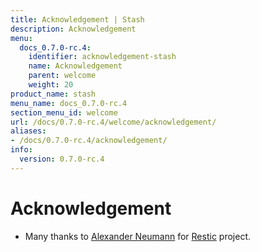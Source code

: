 ```yaml
---
title: Acknowledgement | Stash
description: Acknowledgement
menu:
  docs_0.7.0-rc.4:
    identifier: acknowledgement-stash
    name: Acknowledgement
    parent: welcome
    weight: 20
product_name: stash
menu_name: docs_0.7.0-rc.4
section_menu_id: welcome
url: /docs/0.7.0-rc.4/welcome/acknowledgement/
aliases:
- /docs/0.7.0-rc.4/acknowledgement/
info:
  version: 0.7.0-rc.4
---
```


# Acknowledgement
 - Many thanks to [Alexander Neumann](https://github.com/fd0) for [Restic](https://restic.net) project.

